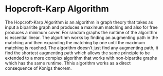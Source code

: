 # Hopcroft-Karp Algorithm
The Hopcroft-Karp Algorithm is an algorithm in graph theory that takes as input a biparitite graph and produces a maximum matching and also for free produces a minimum cover. For random graphs the runtime of the algorithm is essential linear. The algortihm works by finding an augmenting path in the matching and then expanding the matching by one until the maximum matching is reached. The algorithm doesn't just find any augmenting path, it find the shortest augmenting path which allows the same principle to be extended to a more complex algorithm that works with non-bipartite graphs which has the same runtime. Thhis algorithm works as a direct consequence of Konigs theorem.
